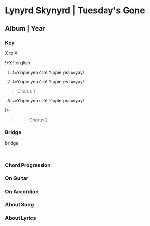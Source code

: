 # Lynyrd Skynyrd | Tuesday's Gone
## Album | Year

### Key
X to X
&nbsp;

!+X
!!english


1. `Am`Yippie yea `C`oh!
Yippie yea `Am`yay!

2. `Am`Yippie yea `C`oh!
Yippie yea `Am`yay!

> Chorus 1

3. `Am`Yippie yea `C`oh!
Yippie yea `Am`yay!

!>

>> Chorus 2

### Bridge
bridge



&nbsp;&nbsp;

### Chord Progression


### On Guitar


### On Accordion


### About Song


### About Lyrics
